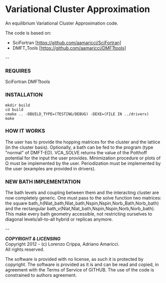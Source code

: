 # Variational Cluster Approximation

An equilibrium Variational Cluster Approximation code.

The code is based on:  
* SciFortran [https://github.com/aamaricci/SciFortran]  
* DMFT_Tools [https://github.com/aamaricci/DMFTtools]

--

### REQUIRES

SciFortran
DMFTtools

### INSTALLATION
```
mkdir build
cd build
cmake .. -DBUILD_TYPE=(TESTING/DEBUG) -DEXE=(FILE IN ../drivers) 
make
```
### HOW IT WORKS

The user has to provide the hopping matrices for the cluster and the lattice (in the cluster basis). Optionally, a bath can be fed to the program (type "normal" of DMFT-ED). VCA_SOLVE returns the value of the Potthoff potential for the input the user provides. Minimization procedure or plots of Ω must be implemented by the user. Periodization must be implemented by the user (examples are provided in drivers).

### NEW BATH IMPLEMENTATION

The bath levels and coupling between them and the interacting cluster are now completely generic. One must pass to the solve function two matrices: the square bath_h(Nlat_bath,Nlat_bath,Nspin,Nspin,Norb_Bath,Norb_bath) and the rectangular bath_v(Nlat,Nlat_bath,Nspin,Nspin,Norb,Norb_bath). This make every bath geometry accessible, not restricting ourselves to diagonal levels/all-to-all hybrid or replicas anymore.

--

***COPYRIGHT & LICENSING***  
Copyright 2012 -  (c) Lorenzo Crippa, Adriano Amaricci.  
All rights reserved. 

The software is provided with no license, as such it is protected by copyright.
The software is provided as it is and can be read and copied, in agreement with 
the Terms of Service of GITHUB. 
The use of the code is constrained to authors agreement.


